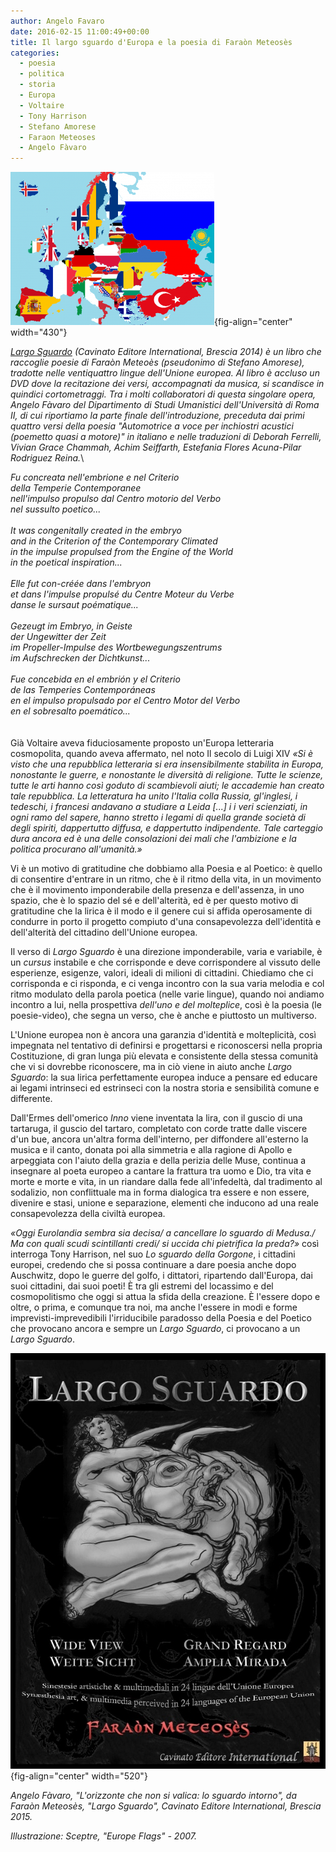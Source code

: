 ```yaml
---
author: Angelo Favaro
date: 2016-02-15 11:00:49+00:00
title: Il largo sguardo d'Europa e la poesia di Faraòn Meteosès
categories:
  - poesia
  - politica
  - storia
  - Europa
  - Voltaire
  - Tony Harrison
  - Stefano Amorese
  - Faraon Meteoses
  - Angelo Fàvaro
---
```


![](images/Europe_flags-326x245.png){fig-align="center" width="430"}

[*Largo Sguardo*](http://www.cavinatoeditore.com/?post_type=portfolio&p=342) *(Cavinato Editore International, Brescia 2014) è un libro che raccoglie poesie di Faraòn Meteoès (pseudonimo di Stefano Amorese), tradotte nelle ventiquattro lingue dell'Unione europea. Al libro è accluso un DVD dove la recitazione dei versi, accompagnati da musica, si scandisce in quindici cortometraggi. Tra i molti collaboratori di questa singolare opera, Angelo Fàvaro del Dipartimento di Studi Umanistici dell'Università di Roma II, di cui riportiamo la parte finale dell'introduzione, preceduta dai primi quattro versi della poesia "Automotrice a voce per inchiostri acustici (poemetto quasi a motore)" in italiano e nelle traduzioni di Deborah Ferrelli, Vivian Grace Chammah, Achim Seiffarth, Estefania Flores Acuna-Pilar Rodriguez Reina.*\

*Fu concreata nell'embrione e nel Criterio*\
*della Temperie Contemporanee*\
*nell'impulso propulso dal Centro motorio del Verbo*\
*nel sussulto poetico...*\
\
*It was congenitally created in the embryo*\
*and in the Criterion of the Contemporary Climated*\
*in the impulse propulsed from the Engine of the World*\
*in the poetical inspiration...*\
\
*Elle fut con-créée dans l'embryon*\
*et dans l'impulse propulsé du Centre Moteur du Verbe*\
*danse le sursaut poématique...*\
\
*Gezeugt im Embryo, in Geiste*\
*der Ungewitter der Zeit*\
*im Propeller-Impulse des Wortbewegungszentrums*\
*im Aufschrecken der Dichtkunst...*\
\
*Fue concebida en el embrión y el Criterio*\
*de las Temperies Contemporáneas*\
*en el impulso propulsado por el Centro Motor del Verbo*\
*en el sobresalto poemático...*\
\
\
Già Voltaire aveva fiduciosamente proposto un'Europa letteraria cosmopolita, quando aveva affermato, nel noto Il secolo di Luigi XIV *«Si è visto che una repubblica letteraria si era insensibilmente stabilita in Europa, nonostante le guerre, e nonostante le diversità di religione. Tutte le scienze, tutte le arti hanno così goduto di scambievoli aiuti; le accademie han creato tale repubblica. La letteratura ha unito l'Italia colla Russia, gl'inglesi, i tedeschi, i francesi andavano a studiare a Leida \[...\] i i veri scienziati, in ogni ramo del sapere, hanno stretto i legami di quella grande società di degli spiriti, dappertutto diffusa, e dappertutto indipendente. Tale carteggio dura ancora ed è una delle consolazioni dei mali che l'ambizione e la politica procurano all'umanità.»*

Vi è un motivo di gratitudine che dobbiamo alla Poesia e al Poetico: è quello di consentire d'entrare in un ritmo, che è il ritmo della vita, in un movimento che è il movimento imponderabile della presenza e dell'assenza, in uno spazio, che è lo spazio del sé e dell'alterità, ed è per questo motivo di gratitudine che la lirica è il modo e il genere cui si affida operosamente di condurre in porto il progetto compiuto d'una consapevolezza dell'identità e dell'alterità del cittadino dell'Unione europea.

Il verso di *Largo Sguardo* è una direzione imponderabile, varia e variabile, è un *cursus* instabile e che corrisponde e deve corrispondere al vissuto delle esperienze, esigenze, valori, ideali di milioni di cittadini. Chiediamo che ci corrisponda e ci risponda, e ci venga incontro con la sua varia melodia e col ritmo modulato della parola poetica (nelle varie lingue), quando noi andiamo incontro a lui, nella prospettiva *dell'uno e del molteplice*, così è la poesia (le poesie-video), che segna un verso, che è anche e piuttosto un multiverso.

L'Unione europea non è ancora una garanzia d'identità e molteplicità, così impegnata nel tentativo di definirsi e progettarsi e riconoscersi nella propria Costituzione, di gran lunga più elevata e consistente della stessa comunità che vi si dovrebbe riconoscere, ma in ciò viene in aiuto anche *Largo Sguardo*: la sua lirica perfettamente europea induce a pensare ed educare ai legami intrinseci ed estrinseci con la nostra storia e sensibilità comune e differente.

Dall'Ermes dell'omerico *Inno* viene inventata la lira, con il guscio di una tartaruga, il guscio del tartaro, completato con corde tratte dalle viscere d'un bue, ancora un'altra forma dell'interno, per diffondere all'esterno la musica e il canto, donata poi alla simmetria e alla ragione di Apollo e arpeggiata con l'aiuto della grazia e della perizia delle Muse, continua a insegnare al poeta europeo a cantare la frattura tra uomo e Dio, tra vita e morte e morte e vita, in un riandare dalla fede all'infedeltà, dal tradimento al sodalizio, non conflittuale ma in forma dialogica tra essere e non essere, divenire e stasi, unione e separazione, elementi che inducono ad una reale consapevolezza della civiltà europea.

*«Oggi Eurolandia sembra sia decisa/ a cancellare lo sguardo di Medusa./ Ma con quali scudi scintillanti credi/ si uccida chi pietrifica la preda?»* così interroga Tony Harrison, nel suo *Lo sguardo della Gorgone*, i cittadini europei, credendo che si possa continuare a dare poesia anche dopo Auschwitz, dopo le guerre del golfo, i dittatori, ripartendo dall'Europa, dai suoi cittadini, dai suoi poeti! È tra gli estremi del locassimo e del cosmopolitismo che oggi si attua la sfida della creazione. È l'essere dopo e oltre, o prima, e comunque tra noi, ma anche l'essere in modi e forme imprevisti-imprevedibili l'irriducibile paradosso della Poesia e del Poetico che provocano ancora e sempre un *Largo Sguardo*, ci provocano a un *Largo Sguardo*.

![](images/largo_sguardo.jpg){fig-align="center" width="520"}

*Angelo Fàvaro, "L'orizzonte che non si valica: lo sguardo intorno", da Faraòn Meteosès, "Largo Sguardo", Cavinato Editore International, Brescia 2015.*

*Illustrazione: Sceptre, "Europe Flags" - 2007.*
